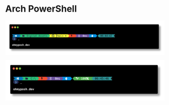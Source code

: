# Arch PowerShell

![Arch_Theme](PowerShell/Theme/Arch_Theme.png)

![Arch_Theme_battery](PowerShell/Theme/Arch_Theme_battery.png)
